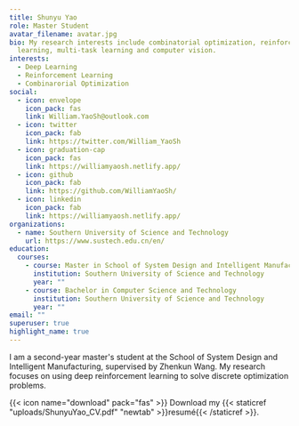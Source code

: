 ```yaml
---
title: Shunyu Yao
role: Master Student
avatar_filename: avatar.jpg
bio: My research interests include combinatorial optimization, reinforcement
  learning, multi-task learning and computer vision.
interests:
  - Deep Learning
  - Reinforcement Learning
  - Combinarorial Optimization
social:
  - icon: envelope
    icon_pack: fas
    link: William.YaoSh@outlook.com
  - icon: twitter
    icon_pack: fab
    link: https://twitter.com/William_YaoSh
  - icon: graduation-cap
    icon_pack: fas
    link: https://williamyaosh.netlify.app/
  - icon: github
    icon_pack: fab
    link: https://github.com/WilliamYaoSh/
  - icon: linkedin
    icon_pack: fab
    link: https://williamyaosh.netlify.app/
organizations:
  - name: Southern University of Science and Technology
    url: https://www.sustech.edu.cn/en/
education:
  courses:
    - course: Master in School of System Design and Intelligent Manufacturing
      institution: Southern University of Science and Technology
      year: ""
    - course: Bachelor in Computer Science and Technology
      institution: Southern University of Science and Technology
      year: ""
email: ""
superuser: true
highlight_name: true
---
```

I am a second-year master's student at the School of System Design and Intelligent Manufacturing, supervised by Zhenkun Wang. My research focuses on using deep reinforcement learning to solve discrete optimization problems.

{{< icon name="download" pack="fas" >}} Download my {{< staticref "uploads/ShunyuYao_CV.pdf" "newtab" >}}resumé{{< /staticref >}}.